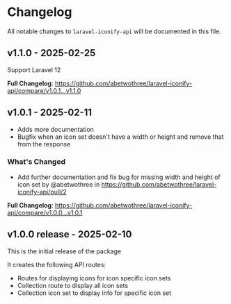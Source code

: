 # Changelog

All notable changes to `laravel-iconify-api` will be documented in this file.

## v1.1.0 - 2025-02-25

Support Laravel 12

**Full Changelog**: https://github.com/abetwothree/laravel-iconify-api/compare/v1.0.1...v1.1.0

## v1.0.1 - 2025-02-11

- Adds more documentation
- Bugfix when an icon set doesn't have a width or height and remove that from the response

### What's Changed

* Add further documentation and fix bug for missing width and height of icon set by @abetwothree in https://github.com/abetwothree/laravel-iconify-api/pull/2

**Full Changelog**: https://github.com/abetwothree/laravel-iconify-api/compare/v1.0.0...v1.0.1

## v1.0.0 release - 2025-02-10

This is the initial release of the package

It creates the following API routes:

- Routes for displaying icons for icon specific icon sets
- Collection route to display all icon sets
- Collection icon set to display info for specific icon set
